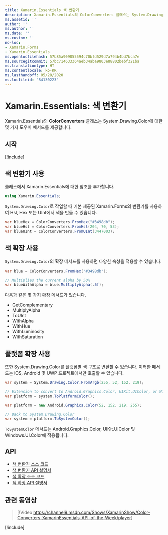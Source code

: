 ```yaml
---
title: Xamarin.Essentials 색 변환기
description: Xamarin.Essentials의 ColorConverters 클래스는 System.Drawing.Color와 함께 작동하는 몇 가지 도우미 메서드와 확장 메서드를 제공합니다.
ms.assetid: ''
author: ''
ms.author: ''
ms.date: ''
ms.custom: ''
no-loc:
- Xamarin.Forms
- Xamarin.Essentials
ms.openlocfilehash: 57b85a909855594c70bfd529d7a794b4bd7bca7e
ms.sourcegitcommit: 57bc714633364aeb34aba9803e88802bebf321ba
ms.translationtype: HT
ms.contentlocale: ko-KR
ms.lasthandoff: 05/28/2020
ms.locfileid: "84130223"
---
```

# <a name="xamarinessentials-color-converters"></a>Xamarin.Essentials: 색 변환기

Xamarin.Essentials의 **ColorConverters** 클래스는 System.Drawing.Color에 대한 몇 가지 도우미 메서드를 제공합니다.

## <a name="get-started"></a>시작

[!include[](~/essentials/includes/get-started.md)]

## <a name="using-color-converters"></a>색 변환기 사용

클래스에서 Xamarin.Essentials에 대한 참조를 추가합니다.

```csharp
using Xamarin.Essentials;
```

`System.Drawing.Color`로 작업할 때 기본 제공된 Xamarin.Forms의 변환기를 사용하여 Hsl, Hex 또는 UInt에서 색을 만들 수 있습니다.

```csharp
var blueHex = ColorConverters.FromHex("#3498db");
var blueHsl = ColorConverters.FromHsl(204, 70, 53);
var blueUInt = ColorConverters.FromUInt(3447003);
```

## <a name="using-color-extensions"></a>색 확장 사용

`System.Drawing.Color`의 확장 메서드를 사용하면 다양한 속성을 적용할 수 있습니다.

```csharp
var blue = ColorConverters.FromHex("#3498db");

// Multiplies the current alpha by 50%
var blueWithAlpha = blue.MultiplyAlpha(.5f);
```

다음과 같은 몇 가지 확장 메서드가 있습니다.

- GetComplementary
- MultiplyAlpha
- ToUInt
- WithAlpha
- WithHue
- WithLuminosity
- WithSaturation

## <a name="using-platform-extensions"></a>플랫폼 확장 사용

또한 System.Drawing.Color를 플랫폼별 색 구조로 변환할 수 있습니다. 이러한 메서드는 iOS, Android 및 UWP 프로젝트에서만 호출할 수 있습니다.

```csharp
var system = System.Drawing.Color.FromArgb(255, 52, 152, 219);

// Extension to convert to Android.Graphics.Color, UIKit.UIColor, or Windows.UI.Color
var platform = system.ToPlatformColor();
```

```csharp
var platform = new Android.Graphics.Color(52, 152, 219, 255);

// Back to System.Drawing.Color
var system = platform.ToSystemColor();
```

`ToSystemColor` 메서드는 Android.Graphics.Color, UIKit.UIColor 및 Windows.UI.Color에 적용됩니다.

## <a name="api"></a>API

- [색 변환기 소스 코드](https://github.com/xamarin/Essentials/tree/master/Xamarin.Essentials/Types/ColorConverters.shared.cs)
- [색 변환기 API 설명서](xref:Xamarin.Essentials.ColorConverters)
- [색 확장 소스 코드](https://github.com/xamarin/Essentials/tree/master/Xamarin.Essentials/Types/ColorConverters.shared.cs)
- [색 확장 API 설명서](xref:Xamarin.Essentials.ColorExtensions)

## <a name="related-video"></a>관련 동영상

> [!Video https://channel9.msdn.com/Shows/XamarinShow/Color-Converters-XamarinEssentials-API-of-the-Week/player]

[!include[](~/essentials/includes/xamarin-show-essentials.md)]
